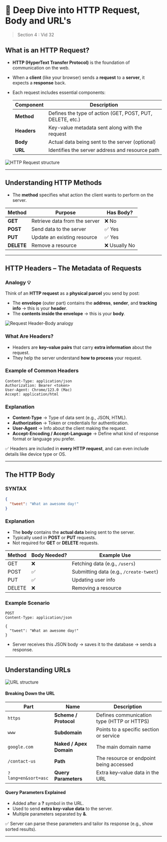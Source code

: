 # 📘 Deep Dive into HTTP Request, Body and URL's

> Section 4 : Vid 32

## What is an HTTP Request?

- **HTTP (HyperText Transfer Protocol)** is the foundation of communication on the web.
- When a **client** (like your browser) sends a **request** to a **server**, it expects a **response** back.
- Each request includes essential components:

  | Component   | Description                                               |
  | ----------- | --------------------------------------------------------- |
  | **Method**  | Defines the type of action (GET, POST, PUT, DELETE, etc.) |
  | **Headers** | Key-value metadata sent along with the request            |
  | **Body**    | Actual data being sent to the server (optional)           |
  | **URL**     | Identifies the server address and resource path           |

![HTTP Request structure](/img/nodejs/http-request-structure.png)

---

## Understanding HTTP Methods

- The **method** specifies what action the client wants to perform on the server.

| Method     | Purpose                       | Has Body?     |
| ---------- | ----------------------------- | ------------- |
| **GET**    | Retrieve data from the server | ❌ No         |
| **POST**   | Send data to the server       | ✅ Yes        |
| **PUT**    | Update an existing resource   | ✅ Yes        |
| **DELETE** | Remove a resource             | ❌ Usually No |

---

## HTTP Headers – The Metadata of Requests

### Analogy 💡

Think of an **HTTP request** as a **physical parcel** you send by post:

- The **envelope** (outer part) contains the **address**, **sender**, and **tracking info** → this is your **header**.
- The **contents inside the envelope** → this is your **body**.

![Request Header-Body analogy](/img/nodejs/request-header-body-analogy.png)

### What Are Headers?

- Headers are **key–value pairs** that carry **extra information** about the request.
- They help the server understand **how to process** your request.

### Example of Common Headers

```http
Content-Type: application/json
Authorization: Bearer <token>
User-Agent: Chrome/123.0 (Mac)
Accept: application/html
```

### Explanation

- **Content-Type** → Type of data sent (e.g., JSON, HTML).
- **Authorization** → Token or credentials for authentication.
- **User-Agent** → Info about the client making the request.
- **Accept-Encoding / Accept-Language** → Define what kind of response format or language you prefer.

✅ Headers are included in **every HTTP request**, and can even include details like device type or OS.

---

## The HTTP Body

### SYNTAX

```json
{
  "tweet": "What an awesome day!"
}
```

### Explanation

- The **body** contains the **actual data** being sent to the server.
- Typically used in **POST** or **PUT** requests.
- Not required for **GET** or **DELETE** requests.

| Method | Body Needed? | Example Use                             |
| ------ | ------------ | --------------------------------------- |
| GET    | ❌           | Fetching data (e.g., `/users`)          |
| POST   | ✅           | Submitting data (e.g., `/create-tweet`) |
| PUT    | ✅           | Updating user info                      |
| DELETE | ❌           | Removing a resource                     |

### Example Scenario

```http
POST
Content-Type: application/json

{
  "tweet": "What an awesome day!"
}
```

- Server receives this JSON body → saves it to the database → sends a response.

---

## Understanding URLs

![URL structure](/img/nodejs/url-structure.png)

#### Breaking Down the URL

| Part                | Name                    | Description                                |
| ------------------- | ----------------------- | ------------------------------------------ |
| `https`             | **Scheme / Protocol**   | Defines communication type (HTTP or HTTPS) |
| `www`               | **Subdomain**           | Points to a specific section or service    |
| `google.com`        | **Naked / Apex Domain** | The main domain name                       |
| `/contact-us`       | **Path**                | The resource or endpoint being accessed    |
| `?lang=en&sort=asc` | **Query Parameters**    | Extra key–value data in the URL            |

#### Query Parameters Explained

- Added after a **?** symbol in the URL.
- Used to send **extra key-value data** to the server.
- Multiple parameters separated by **&**.

✅ Server can parse these parameters and tailor its response (e.g., show sorted results).

---
